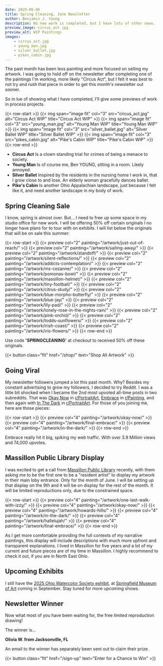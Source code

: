 ```yaml
---
date: 2025-06-06
title: Spring Cleaning, June Newsletter
author: Benjamin J. Young
description: No new work is completed, but I have lots of other news.
preview_image: circus_act.jpg
preview_alt: WIP Paintings
images:
    - circus_act.jpg
    - young_man.jpg
    - silver_ballet.jpg
    - pikes_cabin.jpg
---
```


The past month has been less painting and more focused on selling my artwork. I was going to hold off on the newsletter after completing one of the paintings I'm working, more likely "Circus Act", but I felt it was best to not try and rush that piece in order to get this month's newsletter out sooner.

<!--more-->

So in lue of showing what I have completed, I'll give some previews of work in process projects.

{{< row-start >}}
    {{< img span="image fit" col="3" src="circus_act.jpg" alt="Circus Act WIP" title="Circus Act WIP" >}}
    {{< img span="image fit" col="3" src="young_man.jpg" alt="Young Man WIP" title="Young Man WIP" >}}
    {{< img span="image fit" col="3" src="silver_ballet.jpg" alt="Silver Ballet WIP" title="Silver Ballet WIP" >}}
    {{< img span="image fit" col="3" src="pikes_cabin.jpg" alt="Pike's Cabin WIP" title="Pike's Cabin WIP" >}}
{{< row-end >}}

* **Circus Act** Is a clown standing trial for crimes of being a menace to society.
* **Young Man** Is of course me, Ben YOUNG, sitting in a room. Likely annoyed.
* **Silver Ballet** Inspired by the residents in the nursing home I work in, that I grow close to and lose. An elderly woman gracefully dances ballet.
* **Pike's Cabin** Is another Ohio Appalachian landscape, just because I felt like it, and need another landscape in my body of work.


## Spring Cleaning Sale ##

I know, spring is almost over. But... I need to free up some space in my studio office for new work. I will be offering 50% off certain originals I no longer have plans for to tour with on exhibits. I will list below the originals that will be on sale this summer:

{{< row-start >}}
    {{< preview col="2" painting="/artwork/just-out-of-reach/" >}}
    {{< preview col="2" painting="/artwork/sailing-away/" >}}
    {{< preview col="2" painting="/artwork/standoff/" >}}
    {{< preview col="2" painting="/artwork/silent-reflections/" >}}
    {{< preview col="2" painting="/artwork/addicts-contemplation/" >}}
    {{< preview col="2" painting="/artwork/ms-cezanne/" >}}
    {{< preview col="2" painting="/artwork/pomonas-bowl/" >}}
    {{< preview col="2" painting="/artwork/massillon-helmet/" >}}
    {{< preview col="2" painting="/artwork/tiny-football/" >}}
    {{< preview col="2" painting="/artwork/citrus-study/" >}}
    {{< preview col="2" painting="/artwork/blue-morpho-butterfly/" >}}
    {{< preview col="2" painting="/artwork/blue-jay/" >}}
    {{< preview col="2" painting="/artwork/lily-pad/" >}}
    {{< preview col="2" painting="/artwork/lonely-rose-in-the-nights-rain/" >}}
    {{< preview col="2" painting="/artwork/pink-orchid/" >}}
    {{< preview col="2" painting="/artwork/todds-sunflowers/" >}}
    {{< preview col="2" painting="/artwork/irish-coast/" >}}
    {{< preview col="2" painting="/artwork/iris-flowers/" >}}
{{< row-end >}}

Use code **'SPRINGCLEANING'** at checkout to received 50% off these originals.

{{< button class="fit" href="/shop/" text="Shop All Artwork" >}}


## Going Viral ##

My newsletter followers jumped a lot this past month. Why? Besides my constant advertising to grow my followers, I decided to try Reddit. I was a little bit shocked when I became the 2nd most upvoted all-time posts in two subreddits. That was [Okay Now](/artwork/okay-now) in [r/PortraitArt](https://www.reddit.com/r/Portraitart/top/?t=all), [Embrace](/artwork/embrace) in [r/Painting](https://www.reddit.com/r/painting/top/?t=all), and then again with [In The Dark](/artwork/in-the-dark) in [r/PortraitArt](https://www.reddit.com/r/Portraitart/top/?t=all). For those of you joining me, here are those pieces:

{{< row-start >}}
    {{< preview col="4" painting="/artwork/okay-now/" >}}
    {{< preview col="4" painting="/artwork/final-embrace/" >}}
    {{< preview col="4" painting="/artwork/in-the-dark/" >}}
{{< row-end >}}

Embrace really hit it big, spiking my web traffic. With over 3.9 Million views and 74,000 upvotes.


## Massillon Public Library Display ##

I was excited to get a call from [Massillon Public Library](https://www.massillonlibrary.org) recently, with them asking me to be the first one to be a "resident artist" to display my artwork in their main loby entrance. Only for the month of June. I will be setting up that display on the 9th and it will be on display for the rest of the month. It will be limited reproductions only, due to the constrained space.

{{< row-start >}}
    {{< preview col="4" painting="/artwork/one-last-walk-with-izzy/" >}}
    {{< preview col="4" painting="/artwork/okay-now/" >}}
    {{< preview col="4" painting="/artwork/howards-hills/" >}}
    {{< preview col="4" painting="/artwork/in-the-dark/" >}}
    {{< preview col="4" painting="/artwork/hallelujah/" >}}
    {{< preview col="4" painting="/artwork/final-embrace/" >}}
{{< row-end >}}

As I get more comfortable providing the full contexts of my narrative paintings, this display will include descriptions with much more upfront and transparent explanations. I lived in Massillon for five years and a lot of my current and future pieces are of my time in Massillon. I highly recommend to check it out, if you are in North East Ohio.


## Upcoming Exhibits ##

I still have the [2025 Ohio Watercolor Society exhibit](https://www.ohiowatercolorsociety.org/watercolor-ohio-2025), at [Springfield Museum of Art](https://www.springfieldart.net) coming in September. Stay tuned for more upcoming shows.


## Newsletter Winner ##

Now what most of you have been waiting for, the free limited reproduction drawing!

The winner is...

**Olivia W. from Jacksonville, FL**

An email to the winner has separately been sent out to claim their prize.

{{< button class="fit" href="/sign-up" text="Enter for a Chance to Win" >}}